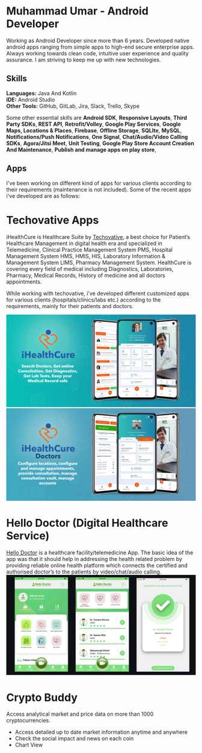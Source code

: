 # Muhammad Umar - Android Developer
Working as Android Developer since more than 6 years. Developed native android apps ranging from simple apps to high-end secure enterprise apps. Always working towards clean code, intuitive user experience and quality assurance. I am striving to keep me up with new technologies.

## Skills
**Languages:** Java And Kotlin<br>
**IDE:** Android Studio<br>
**Other Tools:** GitHub, GitLab, Jira, Slack, Trello, Skype

Some other essential skills are **Android SDK**, **Responsive Layouts**, **Third Party SDKs**, **REST API**, **Retrofit/Volley**,  **Google Play Services**, **Google Maps, Locations & Places**, **Firebase**, **Offline Storage**, **SQLIte**, **MySQL**, **Notifications/Push Notifications**, **One Signal**, **Chat/Audio/Video Calling SDKs**, **Agora/Jitsi Meet**, **Unit Testing**, **Google Play Store Account Creation And Maintenance**, **Publish and manage apps on play store**,

## Apps
I've been working on different kind of apps for various clients according to their requirements (maintenance is not included). Some of the recent apps i've developed are as follows: 

# Techovative Apps
iHealthCure is Healthcare Suite by [Techovative](https://play.google.com/store/apps/developer?id=Techovative.), a best choice for Patient’s Healthcare Management in digital health era and specialized in Telemedicine, Clinical Practice Management System PMS, Hospital Management System HMS, HMIS, HIS, Laboratory Information & Management System LIMS, Pharmacy Management System. HealthCure is covering every field of medical including Diagnostics, Laboratories, Pharmacy, Medical Records, History of medicine and all doctors appointments.<br>

While working with techovative, i've developed different customized apps for various clients (hospitals/clinics/labs etc.) according to the requirements, mainly for their patients and doctors.

![iHealthCure](https://github.com/Umar2247/Android-Portfolio/blob/main/ihealthcure.png)
![iHealthCure](https://github.com/Umar2247/Android-Portfolio/blob/main/ihealthcure%20doc.png)

# Hello Doctor (Digital Healthcare Service)
[Hello Doctor](https://play.google.com/store/apps/details?id=com.app.hellodoctor.patient) is a healthcare facility/telemedicine App. The basic idea of the app was that it should help in addressing the health related problem by providing reliable online health platform which connects the certified and authorised doctor’s to the patients by video/chat/audio calling.
![Hello Doctor](https://github.com/Umar2247/Android-Portfolio/blob/main/hello%20doctor.png)

# Crypto Buddy
Access analytical market and price data on more than 1000 cryptocurrencies.
- Access detailed up to date market information anytime and anywhere
- Check the social impact and news on each coin
- Chart View


